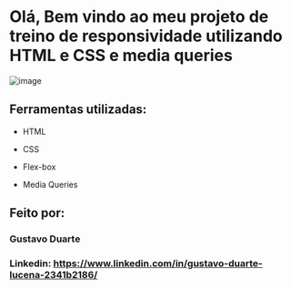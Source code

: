 # Olá, Bem vindo ao meu projeto de treino de responsividade utilizando HTML e CSS e media queries

![image](https://github.com/gustavolucenadev/treinando_responsividade/assets/139890280/e1c82251-39a6-4745-bff0-af5dcc0c7afc)


## Ferramentas utilizadas:

* HTML

* CSS

* Flex-box
  
* Media Queries

## Feito por:

### Gustavo Duarte

### Linkedin: https://www.linkedin.com/in/gustavo-duarte-lucena-2341b2186/


